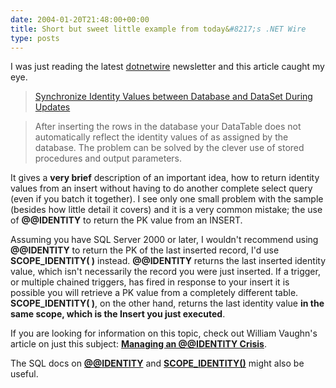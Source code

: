 ```yaml
---
date: 2004-01-20T21:48:00+00:00
title: Short but sweet little example from today&#8217;s .NET Wire
type: posts
---
```

I was just reading the latest [dotnetwire](http://www.dotnetwire.com/default.asp) newsletter and this article caught my eye.

> [Synchronize Identity Values between Database and DataSet During Updates](http://www.dotnetwire.com/redirect.asp?newsid=5329)

> After inserting the rows in the database your DataTable does not automatically reflect the identity values of as assigned by the database. The problem can be solved by the clever use of stored procedures and output parameters.

It gives a **very brief** description of an important idea, how to return identity values from an insert without having to do another complete select query (even if you batch it together). I see only one small problem with the sample (besides how little detail it covers) and it is a very common mistake; the use of **@@IDENTITY** to return the PK value from an INSERT.

Assuming you have SQL Server 2000 or later, I wouldn't recommend using **@@IDENTITY** to return the PK of the last inserted record, I'd use **SCOPE_IDENTITY( )** instead. **@@IDENTITY** returns the last inserted identity value, which isn't necessarily the record you were just inserted. If a trigger, or multiple chained triggers, has fired in response to your insert it is possible you will retrieve a PK value from a completely different table. **SCOPE_IDENTITY( )**, on the other hand, returns the last identity value **in the same scope, which is the Insert you just executed**.

If you are looking for information on this topic, check out William Vaughn's article on just this subject: [<b>Managing an @@IDENTITY Crisis</b>](http://msdn.microsoft.com/vbasic/using/understanding/data/default.aspx?pull=/library/en-us/dnadonet/html/manidcrisis.asp).

The SQL docs on [<b>@@IDENTITY</b>](http://msdn.microsoft.com/library/default.asp?url=/library/en-us/tsqlref/ts_globals_50u1.asp) and [<b>SCOPE_IDENTITY()</b>](http://msdn.microsoft.com/library/default.asp?url=/library/en-us/tsqlref/ts_sa-ses_6n8p.asp?frame=true) might also be useful.
